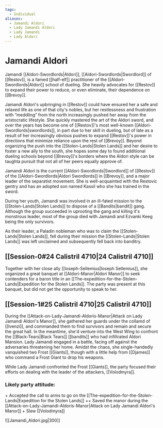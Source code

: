 ```yaml
---
tags:
  - Individual
aliases:
  - Jamandi Aldori
  - Lady Jamandi Aldori
  - Lady Jamandi
  - Lady Aldori
---
```

# Jamandi Aldori
Jamandi [[Aldori-Swordlords|Aldori]], [[Aldori-Swordlords|Swordlord]] of [[Restov]], is a famed [[half-elf]] practitioner of the [[Aldori-Swordlords|Aldori]] school of dueling. She heavily advocates for [[Restov]] to expand their power to reduce, or even eliminate, their dependence on [[Brevoy]].

Jamandi Aldori's upbringing in [[Restov]] could have ensured her a safe and relaxed life as one of that city's nobles, but her restlessness and frustration with “meddling” from the north increasingly pushed her away from the aristocratic lifestyle. She quickly mastered the art of the Aldori sword, and over the years has become one of [[Restov]]'s most well-known [[Aldori-Swordlords|swordlords]], in part due to her skill in dueling, but of late as a result of her increasingly obvious pushes to expand [[Restov]]'s power in directions that minimize reliance upon the rest of [[Brevoy]]. Beyond organizing the push into the [[Stolen-Lands|Stolen Lands]] and her desire to foster a new ally to the south, she hopes some day to found additional dueling schools beyond [[Brevoy]]'s borders where the Aldori style can be taughta pursuit that not all of her peers equally approve of.

Jamandi Aldori is the current [[Aldori-Swordlords|Swordlord]] of [[Restov]] of the [[Aldori-Swordlords|Aldori Swordlords]] in [[Brevoy]], and a major leader of the separatist movement. She is well-acquainted with the Restovic gentry and has an adopted son named Kassil who she has trained in the sword. 

During her youth, Jamandi was involved in an ill-fated mission to the [[Stolen-Lands|Stolen Lands]] to dispose of a [[Bandits|bandit]] gang. Although the group succeeded in uprooting the gang and killing it's monstrous leader, most of the group died with Jamandi and Ezvanki Keeg being the only survivors.

As their leader, a Paladin nobleman who was to claim the [[Stolen-Lands|Stolen Lands]], fell during their mission the [[Stolen-Lands|Stolen Lands]] was left unclaimed and subsequently fell back into banditry. 

## [[Session-0#24 Calistril 4710|24 Calistril 4710]]
Together with her close ally [[Ioseph-Sellemius|Ioseph Sellemius]], she organized a great banquet at [[Aldori-Manor|Aldori Manor]] to seek contenders for a baron title in an [[The-expedition-for-the-Stolen-Lands|Expedition for the Stolen Lands]]. The party was present at this banquet, but did not get the opportunity to speak to her. 
## [[Session-1#25 Calistril 4710|25 Calistril 4710]]
During the [[Attack-on-Lady-Jamandi-Aldoris-Manor|Attack on Lady Jamandi Aldori's Manor]], she gathered her guards under the collamd of [[Ivenzi]], and commanded them to find survivors and remain and secure the great hall. In the meantime, she'd venture into the West Wing to confront the [[Black-Tears|Black Tears]] [[bandits]] who had infiltrated Aldori Mansion. Lady Jamandi engaged in a battle, facing off against the adversaries threatening her home. Amidst the chaos, she single-handedly vanquished two Frost [[Giants]], though with a little help from [[Djames]] who command a Frost Giant to drop his weapons. 

While Lady Jamandi confronted the Frost [[Giants]], the party focused their efforts on dealing with the leader of the attackers, [[Volodmyra]].

### Likely party attitude:
\+ Accepted the call to arms to go on the [[The-expedition-for-the-Stolen-Lands|Expedition for the Stolen Lands]]
\++ Saved the manor during the [[Attack-on-Lady-Jamandi-Aldoris-Manor|Attack on Lady Jamandi Aldori's Manor]] 
\+ Slew [[Volodmyra]]

![[Jamandi_Aldori.jpg|300]] 

